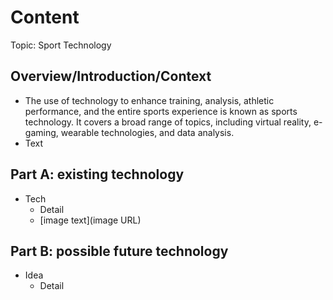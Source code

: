 # Content
Topic: Sport Technology

## Overview/Introduction/Context
* The use of technology to enhance training, analysis, athletic performance, and the entire sports experience is known as sports technology. It covers a broad range of topics, including virtual reality, e-gaming, wearable technologies, and data analysis.
* Text

## Part A: existing technology
* Tech
  * Detail
  * [image text](image URL)

## Part B: possible future technology
* Idea
  * Detail
